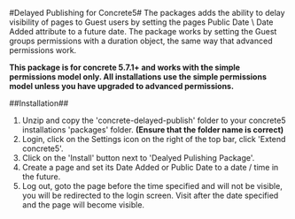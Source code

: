 #Delayed Publishing for Concrete5#
The packages adds the ability to delay visibility of pages to Guest users by setting the pages Public Date \ Date Added attribute to a future date. The package works by setting the Guest groups permissions with a duration object, the same way that advanced permissions work.

**This package is for concrete 5.7.1+ and works with the simple permissions model only. All installations use the simple permissions model unless you have upgraded to advanced permissions.**

##Installation##

1. Unzip and copy the 'concrete-delayed-publish' folder to your concrete5 installations 'packages' folder. **(Ensure that the folder name is correct)**
2. Login, click on the Settings icon on the right of the top bar, click 'Extend concrete5'.
3. Click on the 'Install' button next to 'Dealyed Pulishing Package'.
4. Create a page and set its Date Added or Public Date to a date / time in the future.
5. Log out, goto the page before the time specified and will not be visible, you will be redirected to the login screen. Visit after the date specified and the page will become visible.